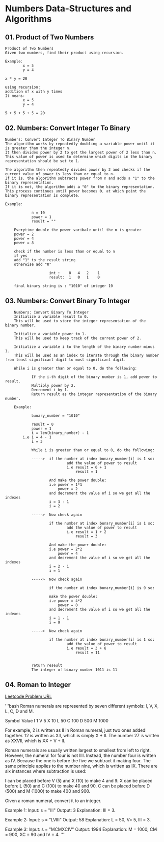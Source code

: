 # Numbers Data-Structures and Algorithms

## 01. Product of Two Numbers

    Product of Two Numbers
    Given two numbers, find their product using recursion.

    Example:
            x = 5
            y = 4

    x * y = 20

    using recursion:
    addition of x with y times
    It means:
            x = 5
            y = 4

    5 + 5 + 5 + 5 = 20

## 02. Numbers: Convert Integer To Binary

    Numbers: Convert Integer To Binary Number
    The algorithm works by repeatedly doubling a variable power until it is greater than the integer n.
    It then divides power by 2 to get the largest power of 2 less than n.
    This value of power is used to determine which digits in the binary representation should be set to 1.

    The algorithm then repeatedly divides power by 2 and checks if the current value of power is less than or equal to n.
    If it is, the algorithm subtracts power from n and adds a "1" to the binary representation.
    If it is not, the algorithm adds a "0" to the binary representation.
    This process continues until power becomes 0, at which point the binary representation is complete.

    Example:

                n = 10
                power = 1
                result = ""

        Everytime double the power varibale until the n is greater
        power = 2
        power = 4
        power = 8

        check if the number is less than or equal to n
        if yes
        add "1" to the result string
        otherwise add "0"

                        int :    8   4   2    1
                        result:  1   0   1    0

        final binary string is : "1010" of integer 10

## 03. Numbers: Convert Binary To Integer

        Numbers: Convert Binary To Integer
        Initialize a variable result to 0.
        This will be used to store the integer representation of the binary number.

        Initialize a variable power to 1.
        This will be used to keep track of the current power of 2.

        Initialize a variable i to the length of the binary number minus 1.
        This will be used as an index to iterate through the binary number from least significant digit to most significant digit.

        While i is greater than or equal to 0, do the following:

                If the i-th digit of the binary number is 1, add power to result.
                Multiply power by 2.
                Decrement i by 1.
                Return result as the integer representation of the binary number.

        Example:

                bunary_number = "1010"

                result = 0
                power = 1
                i = len(binary_number) - 1
            i.e i = 4 - 1
                i = 3

                While i is greater than or equal to 0, do the following:

                ----->  if the number at index bunary_number[i] is 1 so:
                                add the value of power to result
                                i.e result = 0 + 1
                                    result = 1

                        And make the power double:
                        i.e power = 1*1
                            power = 2
                        and decrement the value of i so we get all the indexes
                        i = 3 - 1
                        i = 2

                ----->  Now check again

                        if the number at index bunary_number[i] is 1 so:
                                add the value of power to result
                                i.e result = 1 + 2
                                    result = 3

                        And make the power double:
                        i.e power = 2*2
                            power = 4
                        and decrement the value of i so we get all the indexes
                        i = 2 - 1
                        i = 1

                ----->  Now check again

                        if the number at index bunary_number[i] is 0 so:

                        make the power double:
                        i.e power = 4*2
                            power = 8
                        and decrement the value of i so we get all the indexes
                        i = 1 - 1
                        i = 0

                ----->  Now check again

                        if the number at index bunary_number[i] is 1 so:
                                add the value of power to result
                                i.e result = 3 + 8
                                    result = 11


                return reseult
                The integer of binary number 1011 is 11

## 04. Roman to Integer

[Leetcode Problem URL](https://leetcode.com/problems/roman-to-integer/)

'''bash
Roman numerals are represented by seven different symbols: I, V, X, L, C, D and M.

Symbol Value
I 1
V 5
X 10
L 50
C 100
D 500
M 1000

For example, 2 is written as II in Roman numeral, just two ones added together. 12 is written as XII, which is simply X + II. The number 27 is written as XXVII, which is XX + V + II.

Roman numerals are usually written largest to smallest from left to right. However, the numeral for four is not IIII. Instead, the number four is written as IV. Because the one is before the five we subtract it making four. The same principle applies to the number nine, which is written as IX. There are six instances where subtraction is used:

I can be placed before V (5) and X (10) to make 4 and 9.
X can be placed before L (50) and C (100) to make 40 and 90.
C can be placed before D (500) and M (1000) to make 400 and 900.

Given a roman numeral, convert it to an integer.

Example 1:
Input: s = "III"
Output: 3
Explanation: III = 3.

Example 2:
Input: s = "LVIII"
Output: 58
Explanation: L = 50, V= 5, III = 3.

Example 3:
Input: s = "MCMXCIV"
Output: 1994
Explanation: M = 1000, CM = 900, XC = 90 and IV = 4.
'''
